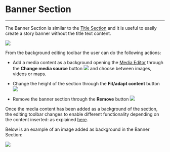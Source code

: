 # Banner Section
**********************

The Banner Section is similar to the [Title Section](title-section.md#title-section) and it is useful to easily create a story banner without the title text content.

<img src="../img/banner-section/banner-section.jpg" class="ms-docimage"/>

From the background editing toolbar the user can do the following actions:

* Add a media content as a background opening the [Media Editor](media-editor-window.md#media-editor-window) through the **Change media source** button <img src="../img/button/change-media.jpg" class="ms-docbutton"/> and choose between images, videos or maps. 

* Change the height of the section through the **Fit/adapt content** button <img src="../img/button/fit-adapt-content.jpg" class="ms-docbutton"/>

* Remove the banner section through the **Remove** button <img src="../img/button/remove-button-banner.jpg" class="ms-docbutton"/>

Once the media content has been added as a background of the section, the editing toolbar changes to enable different functionality depending on the content inserted: as explained [here](title-section.md#images).

Below is an example of an image added as background in the Banner Section:
 
<img src="../img/banner-section/ex_banner.jpg" class="ms-docimage"/>
